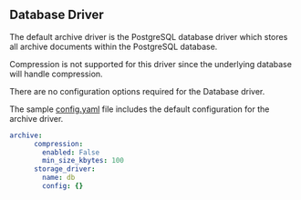 ## Database Driver

The default archive driver is the PostgreSQL database driver which stores all archive documents within the PostgreSQL database.

Compression is not supported for this driver since the underlying database will handle compression.

There are no configuration options required for the Database driver.

The sample [config.yaml](https://raw.githubusercontent.com/anchore/anchore-engine/master/scripts/docker-compose/config.yaml) file includes the default configuration for the archive driver.

```YAML
archive:
      compression:
        enabled: False
        min_size_kbytes: 100
      storage_driver:
        name: db
        config: {}
```


